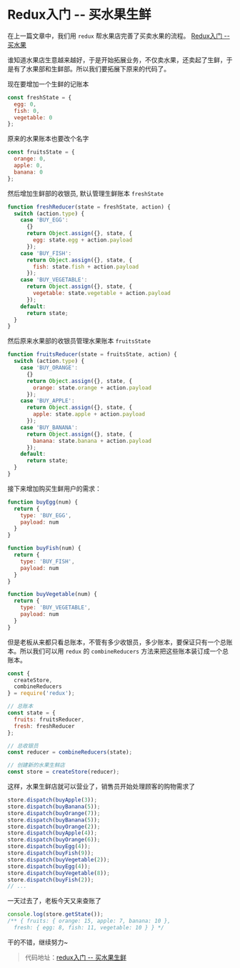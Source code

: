 # Redux入门 -- 买水果生鲜

在上一篇文章中，我们用 `redux` 帮水果店完善了买卖水果的流程。 [Redux入门 -- 买水果](https://juejin.im/user/57d8a928d203090069c13a21)

谁知道水果店生意越来越好，于是开始拓展业务，不仅卖水果，还卖起了生鲜，于是有了水果部和生鲜部。所以我们要拓展下原来的代码了。

现在要增加一个生鲜的记账本

```js
const freshState = {
  egg: 0,
  fish: 0,
  vegetable: 0
};
```

原来的水果账本也要改个名字

```js
const fruitsState = {
  orange: 0,
  apple: 0,
  banana: 0
};
```

然后增加生鲜部的收银员, 默认管理生鲜账本 `freshState`

```js
function freshReducer(state = freshState, action) {
  switch (action.type) {
    case 'BUY_EGG':
      {}
      return Object.assign({}, state, {
        egg: state.egg + action.payload
      });
    case 'BUY_FISH':
      return Object.assign({}, state, {
        fish: state.fish + action.payload
      });
    case 'BUY_VEGETABLE':
      return Object.assign({}, state, {
        vegetable: state.vegetable + action.payload
      });
    default:
      return state;
  }
}
```

然后原来水果部的收银员管理水果账本 `fruitsState`

```js
function fruitsReducer(state = fruitsState, action) {
  switch (action.type) {
    case 'BUY_ORANGE':
      {}
      return Object.assign({}, state, {
        orange: state.orange + action.payload
      });
    case 'BUY_APPLE':
      return Object.assign({}, state, {
        apple: state.apple + action.payload
      });
    case 'BUY_BANANA':
      return Object.assign({}, state, {
        banana: state.banana + action.payload
      });
    default:
      return state;
  }
}
```

接下来增加购买生鲜用户的需求：

```js
function buyEgg(num) {
  return {
    type: 'BUY_EGG',
    payload: num
  }
}

function buyFish(num) {
  return {
    type: 'BUY_FISH',
    payload: num
  }
}

function buyVegetable(num) {
  return {
    type: 'BUY_VEGETABLE',
    payload: num
  }
}
```

但是老板从来都只看总账本，不管有多少收银员，多少账本，要保证只有一个总账本。所以我们可以用 `redux` 的 `combineReducers` 方法来把这些账本装订成一个总账本。

```js
const {
  createStore,
  combineReducers
} = require('redux');

// 总账本
const state = {
  fruits: fruitsReducer,
  fresh: freshReducer
};

// 总收银员
const reducer = combineReducers(state);

// 创建新的水果生鲜店
const store = createStore(reducer);
```

这样，水果生鲜店就可以营业了，销售员开始处理顾客的购物需求了

```js
store.dispatch(buyApple(3));
store.dispatch(buyBanana(5));
store.dispatch(buyOrange(7));
store.dispatch(buyBanana(5));
store.dispatch(buyOrange(2));
store.dispatch(buyApple(4));
store.dispatch(buyOrange(6));
store.dispatch(buyEgg(4));
store.dispatch(buyFish(9));
store.dispatch(buyVegetable(2));
store.dispatch(buyEgg(4));
store.dispatch(buyVegetable(8));
store.dispatch(buyFish(2));
// ...
```

一天过去了，老板今天又来查账了

```js
console.log(store.getState());
/** { fruits: { orange: 15, apple: 7, banana: 10 },
  fresh: { egg: 8, fish: 11, vegetable: 10 } } */
```

干的不错，继续努力~

> 代码地址：[redux入门 -- 买水果生鲜](https://github.com/aximario/redux-demo/blob/master/demo2/index.js)